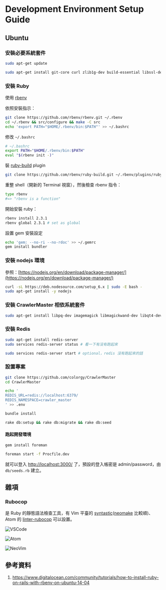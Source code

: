 # Development Environment Setup Guide

## Ubuntu

### 安裝必要系統套件

```bash
sudo apt-get update

sudo apt-get install git-core curl zlib1g-dev build-essential libssl-dev libreadline-dev libyaml-dev libsqlite3-dev sqlite3 libxml2-dev libxslt1-dev libcurl4-openssl-dev python-software-properties libffi-dev
```

### 安裝 Ruby

使用 [rbenv](https://github.com/rbenv/rbenv)

依照安裝指示：

```bash
git clone https://github.com/rbenv/rbenv.git ~/.rbenv
cd ~/.rbenv && src/configure && make -C src
echo 'export PATH="$HOME/.rbenv/bin:$PATH"' >> ~/.bashrc
```

修改 `~/.bashrc`

```bash
# ~/.bashrc
export PATH="$HOME/.rbenv/bin:$PATH"
eval "$(rbenv init -)"
```

裝 [ruby-build](https://github.com/rbenv/ruby-build#readme) plugin

```bash
git clone https://github.com/rbenv/ruby-build.git ~/.rbenv/plugins/ruby-build
```

重整 shell（開新的 Terminal 視窗），然後檢查 rbenv 指令：

```bash
type rbenv
#=> "rbenv is a function"
```

開始安裝 ruby：

```bash
rbenv install 2.3.1
rbenv global 2.3.1 # set as global
```

設置 gem 安裝設定

```bash
echo 'gem: --no-ri --no-rdoc' >> ~/.gemrc
gem install bundler
```

### 安裝 nodejs 環境

參照：[https://nodejs.org/en/download/package-manager/](https://nodejs.org/en/download/package-manager/)

```bash
curl -sL https://deb.nodesource.com/setup_6.x | sudo -E bash -
sudo apt-get install -y nodejs
```

### 安裝 CrawlerMaster 相依系統套件

```bash
sudo apt-get install libpq-dev imagemagick libmagickwand-dev libqt4-dev libqtwebkit-dev
```

### 安裝 Redis

```bash
sudo apt-get install redis-server
sudo services redis-server status # 看一下有沒有跑起來

sudo services redis-server start # optional，redis 沒有跑起來的話
```

### 設置專案

```bash
git clone https://github.com/colorgy/CrawlerMaster
cd CrawlerMaster

echo '
REDIS_URL=redis://localhost:6379/
REDIS_NAMESPACE=crawler_master
' >> .env

bundle install

rake db:setup && rake db:migrate && rake db:seed
```

#### 跑起開發環境

```bash
gem install foreman

foreman start -f Procfile.dev
```

就可以登入 [http://localhost:3000/](http://localhost:3000/) 了，預設的登入帳密是 admin/password，由 `db/seeds.rb` 建立。

## 雜項

### Rubocop

是 Ruby 的靜態語法檢查工具，有 Vim 平臺的 [syntastic](https://github.com/scrooloose/syntastic)([neomake](https://github.com/neomake/neomake/) 比較順)、Atom 的 [linter-rubocop](https://atom.io/packages/linter-rubocop) 可以設置。

![VSCode](http://i.imgur.com/K2Q9Vkm.png)

![Atom](http://i.imgur.com/juMUR4N.png)

![NeoVim](http://i.imgur.com/A98vyxs.png)


## 參考資料

1. https://www.digitalocean.com/community/tutorials/how-to-install-ruby-on-rails-with-rbenv-on-ubuntu-14-04
